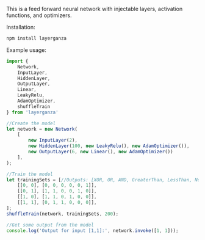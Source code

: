 This is a feed forward neural network with injectable layers, activation functions, and optimizers.

Installation:
```bash
npm install layerganza
```

Example usage:
```js
import {
    Network,
    InputLayer,
    HiddenLayer,
    OutputLayer,
    Linear,
    LeakyRelu,
    AdamOptimizer,
    shuffleTrain
} from 'layerganza'

//Create the model
let network = new Network(
    [
        new InputLayer(2),
        new HiddenLayer(100, new LeakyRelu(), new AdamOptimizer()),
        new OutputLayer(6, new Linear(), new AdamOptimizer())
    ],
);

//Train the model
let trainingSets = [//Outputs: [XOR, OR, AND, GreaterThan, LessThan, NotBoth]
    [[0, 0], [0, 0, 0, 0, 0, 1]],
    [[0, 1], [1, 1, 0, 0, 1, 0]],
    [[1, 0], [1, 1, 0, 1, 0, 0]],
    [[1, 1], [0, 1, 1, 0, 0, 0]],
];
shuffleTrain(network, trainingSets, 200);

//Get some output from the model
console.log('Output for input [1,1]:', network.invoke([1, 1]));
```
